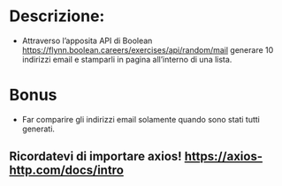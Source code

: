# Descrizione:
- Attraverso l’apposita API di Boolean https://flynn.boolean.careers/exercises/api/random/mail generare 10 indirizzi email e stamparli in pagina all’interno di una lista.

# Bonus
- Far comparire gli indirizzi email solamente quando sono stati tutti generati.

## Ricordatevi di importare axios! https://axios-http.com/docs/intro